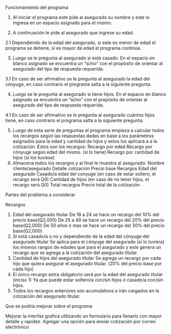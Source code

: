 Funcionamiento del programa

1. Al iniciar el programa este pide al asegurado su nombre y este
   lo ingresa en un espacio asignado para el mismo.

2. A continuación le pide al asegurado que ingrese su edad.

2.1 Dependiendo de la edad del asegurado, si este es menor de edad
  el programa se detiene, si es mayor de edad el programa continúa.

3. Luego se le pregunta al asegurado si está casado. En el espacio
   en blanco asignado se encuentra un “si/no” con el propósito de
   orientar al asegurado del tipo de respuesta requerida.

3.1 En caso de ser afirmativo se le pregunta al asegurado la edad del
    cónyuge, en caso contrario el programa salta a la siguiente pregunta.

4. Luego se le pregunta al asegurado si tiene hijos. En el espacio en
   blanco asignado se encuentra un “si/no” con el propósito de orientar
   al asegurado del tipo de respuesta requerida.

4.1 En caso de ser afirmativo se le pregunta al asegurado cuántos hijos
    tiene, en caso contrario el programa salta a la siguiente pregunta.

5. Luego de esta serie de preguntas el programa empieza a calcular todos
   los recargos según las respuestas dadas en base a los parámetros
   asignados para la edad y cantidad de hijos y estos los aplicará a
   a la cotización. Estos son los recargos:
   Recargo por edad
   Recargo por cónyuge según edad del mismo. (si lo tiene)
   Recargo por cantidad de hijos (si los tuviese)
6. Almacena todos los recargos y al final le muestra al asegurado:
   Nombre cliente/asegurado
   Detalle cotización
   Precio base
   Recargos
   Edad del asegurado
   Casado/a edad del conyuge (en caso de estar soltero, el recargo será Q0)
   Cantidad de hijos (en caso de no tener hijos, el recargo será Q0)
   Total recargos
   Precio total de la cotización


Partes del problema a considerar

Recargos
1. Edad del asegurado titular
   De 18 a 24 se hace un recargo del 10% del precio base(Q2,000)
   De 25 a 49 se hace un recargo del 20% del precio base(Q2,000)
   De 50 años ó mas se hace un recargo del 30% del precio base(Q2,000)
2. Si está casado/a o no y dependiendo de la edad del cónyuge del
   asegurado titular
   Se aplica para el cónyuge del asegurado (sí lo tuviera) los mismos
   rangos de edades que para el asegurado y este genera un recargo que se
   agrega a la cotización del asegurado titular.
3. Cantidad de hijos del asegurado titular
   Se agrega un recargo por cada hijo que quiera asegurar el asegurado
   titular. (20% del precio base por cada hijo)
4. El único recargo extra obligatorio será por la edad del asegurado titular (inciso 1)
   Ya que puede estar soltero/a con/sin hijos ó casado/a con/sin hijos.
5. Todos los recargos anteriores son acumulativos e irán cargados en la
   cotización del asegurado titular.


Que se podría mejorar sobre el programa

Mejorar la interfaz grafica utilizando un formulario para llenarlo
con mayor detalle y rapidez.
Agregar una opción para enviar cotización por correo electrónico
